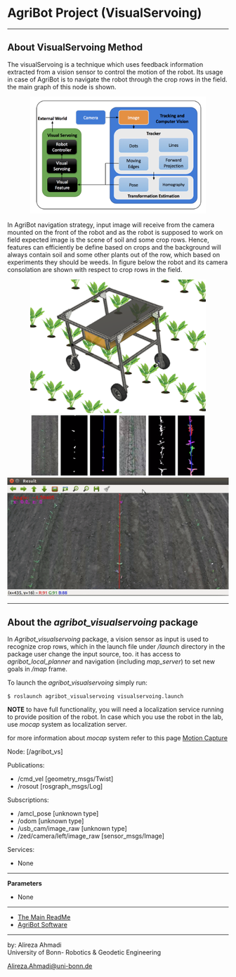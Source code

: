 # AgriBot Project (VisualServoing)

---

## About VisualServoing Method
The visualServoing is a technique which uses feedback information extracted from a vision sensor to control the motion of the robot. Its usage in case of AgriBot is to navigate the robot through the crop rows in the field. the main graph of this node is shown. 

<div align="center">
	<img src="/doc/images/VSg.png" alt="visualservoing" width="400" title="visualservoing"/>
</div>

In AgriBot navigation strategy, input image will receive from the camera mounted on the front of the robot and as the robot is supposed to work on field expected image is the scene of soil and some crop rows. Hence, features can efficiently be define based on crops and the background will always contain soil and some other plants out of the row, which based on experiments they should be weeds. In figure below the robot and its camera consolation are shown with respect to crop rows in the field.

<div align="center">
	<img src="/doc/images/crow.png" alt="robotinrow" width="400" title="robotinrow"/>
	<img src="/doc/images/croprow.png" alt="croprow" width="400" title="croprow"/>
	<img src="/doc/images/crg.gif" alt="vsout" width="700" title="vsout"/>
</div>

---

## About the *agribot_visualservoing* package
In *Agribot_visualservoing* package, a vision sensor as input is used to recognize crop rows, which in the launch file under */launch* directory in the package user change the input source, too. it has access to *agribot_local_planner* and navigation (including *map_server*) to set new goals in */map* frame.

To launch the *agribot_visualservoing* simply run: 
```
$ roslaunch agribot_visualservoing visualservoing.launch
```

**NOTE** to have full functionality, you will need a localization service running to provide position of the robot. In case which you use the robot in the lab, use *mocap* system as localization server.

for more information about *mocap* system refer to this page [Motion Capture](https://github.com/PRBonn/Agribot/blob/master/doc/api/mocap.md) 

Node: [/agribot_vs]

Publications: 
 * /cmd_vel [geometry_msgs/Twist]
 * /rosout [rosgraph_msgs/Log]

Subscriptions: 
 * /amcl_pose [unknown type]
 * /odom [unknown type]
 * /usb_cam/image_raw [unknown type]
 * /zed/camera/left/image_raw [sensor_msgs/Image]

Services: 
 * None

--- 

**Parameters**
 * None

--- 
* [The Main ReadMe](https://github.com/PRBonn/Agribot/blob/master/README.md)
* [AgriBot Software](https://github.com/PRBonn/Agribot/blob/master/doc/api.md) 

--- 
 by: Alireza Ahmadi                                     
 University of Bonn- Robotics & Geodetic Engineering
 
 Alireza.Ahmadi@uni-bonn.de                             
 []()













